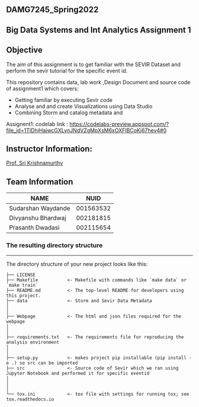 ## DAMG7245_Spring2022

## Big Data Systems and Int Analytics Assignment 1

## Objective

The aim of this assignment is to get familiar with the SEVIR Dataset and perform the sevir tutorial for the specific event id.


This repository contains data, lab work ,Design Document and source code of assignment1 which covers:

* Getting familiar by executing Sevir code
* Analyse and and create Visualizations using Data Studio
* Combining Storm and catalog metadata and 


Assignent1:
codelab link : https://codelabs-preview.appspot.com/?file_id=1TIDhjHajwcGXLynJNdVZgMpXsM6xOXFIBCoKj67hev4#0


## Instructor Information:
[Prof. Sri Krishnamurthy](https://www.linkedin.com/in/srikrishnamurthy/)

## Team Information

| NAME              |     NUID        |
|-------------------|-----------------|
| Sudarshan Waydande|   001563532     |
| Divyanshu Bhardwaj|   002181815     |
| Prasanth Dwadasi  |   002115654     |


### The resulting directory structure
------------

The directory structure of your new project looks like this: 

```
├── LICENSE
├── Makefile           <- Makefile with commands like `make data` or `make train`
├── README.md          <- The top-level README for developers using this project.
├── data               <- Storm and Sevir Data Metadata
│
│
├── Webpage            <- The html and json files required for the webpage
│
│
├── requirements.txt   <- The requirements file for reproducing the analysis environment
│              
│
├── setup.py           <- makes project pip installable (pip install -e .) so src can be imported
├── src                <- Source code of Sevir which we ran using Jupyter Notebook and performed it for specific eventid
│
│
│
└── tox.ini            <- tox file with settings for running tox; see tox.readthedocs.io
```
